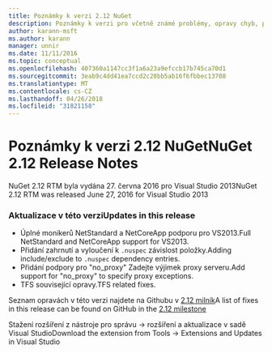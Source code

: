```yaml
---
title: Poznámky k verzi 2.12 NuGet
description: Poznámky k verzi pro včetně známé problémy, opravy chyb, přidaných funkcí a chcete 2.12 NuGet.
author: karann-msft
ms.author: karann
manager: unnir
ms.date: 11/11/2016
ms.topic: conceptual
ms.openlocfilehash: 407360a1147cc3f1a6a23a9efccb17b745ca70d1
ms.sourcegitcommit: 3eab9c4dd41ea7ccd2c28bb5ab16f6fbbec13708
ms.translationtype: MT
ms.contentlocale: cs-CZ
ms.lasthandoff: 04/26/2018
ms.locfileid: "31821158"
---
```

# <a name="nuget-212-release-notes"></a><span data-ttu-id="a870a-103">Poznámky k verzi 2.12 NuGet</span><span class="sxs-lookup"><span data-stu-id="a870a-103">NuGet 2.12 Release Notes</span></span>

<span data-ttu-id="a870a-104">NuGet 2.12 RTM byla vydána 27. června 2016 pro Visual Studio 2013</span><span class="sxs-lookup"><span data-stu-id="a870a-104">NuGet 2.12 RTM was released June 27, 2016 for Visual Studio 2013</span></span>

### <a name="updates-in-this-release"></a><span data-ttu-id="a870a-105">Aktualizace v této verzi</span><span class="sxs-lookup"><span data-stu-id="a870a-105">Updates in this release</span></span>

* <span data-ttu-id="a870a-106">Úplné monikerů NetStandard a NetCoreApp podporu pro VS2013.</span><span class="sxs-lookup"><span data-stu-id="a870a-106">Full NetStandard  and NetCoreApp support for VS2013.</span></span>
* <span data-ttu-id="a870a-107">Přidání zahrnutí a vyloučení k `.nuspec` závislost položky.</span><span class="sxs-lookup"><span data-stu-id="a870a-107">Adding include/exclude to `.nuspec` dependency entries.</span></span>
* <span data-ttu-id="a870a-108">Přidání podpory pro "no_proxy" Zadejte výjimek proxy serveru.</span><span class="sxs-lookup"><span data-stu-id="a870a-108">Add support for "no_proxy" to specify proxy exceptions.</span></span>
* <span data-ttu-id="a870a-109">TFS související opravy.</span><span class="sxs-lookup"><span data-stu-id="a870a-109">TFS related fixes.</span></span>

<span data-ttu-id="a870a-110">Seznam opravách v této verzi najdete na Githubu v [2.12 milník](https://github.com/NuGet/Home/issues?q=milestone%3A2.12+is%3Aclosed)</span><span class="sxs-lookup"><span data-stu-id="a870a-110">A list of fixes in this release can be found on GitHub in the [2.12 milestone](https://github.com/NuGet/Home/issues?q=milestone%3A2.12+is%3Aclosed)</span></span>

<span data-ttu-id="a870a-111">Stažení rozšíření z nástroje pro správu -> rozšíření a aktualizace v sadě Visual Studio</span><span class="sxs-lookup"><span data-stu-id="a870a-111">Download the extension from Tools -> Extensions and Updates in Visual Studio</span></span>
